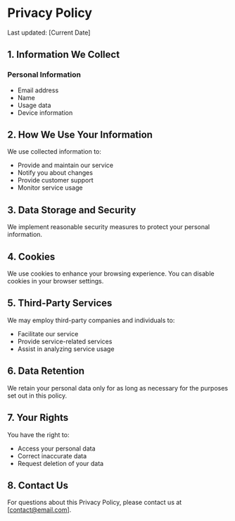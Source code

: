 # Privacy Policy

Last updated: [Current Date]

## 1. Information We Collect

### Personal Information

- Email address
- Name
- Usage data
- Device information

## 2. How We Use Your Information

We use collected information to:

- Provide and maintain our service
- Notify you about changes
- Provide customer support
- Monitor service usage

## 3. Data Storage and Security

We implement reasonable security measures to protect your personal information.

## 4. Cookies

We use cookies to enhance your browsing experience. You can disable cookies in your browser settings.

## 5. Third-Party Services

We may employ third-party companies and individuals to:

- Facilitate our service
- Provide service-related services
- Assist in analyzing service usage

## 6. Data Retention

We retain your personal data only for as long as necessary for the purposes set out in this policy.

## 7. Your Rights

You have the right to:

- Access your personal data
- Correct inaccurate data
- Request deletion of your data

## 8. Contact Us

For questions about this Privacy Policy, please contact us at [contact@email.com].
